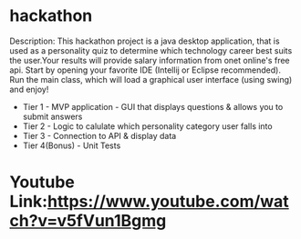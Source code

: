 # hackathon

Description: This hackathon project is a java desktop application, that is used as a personality quiz to determine which technology career best suits the user.Your results will provide salary information from onet online's free api.  Start by opening your favorite IDE (Intellij or Eclipse recommended). Run the main class, which will load a graphical user interface (using swing) and enjoy!

* Tier 1 - MVP application - GUI that displays questions & allows you to submit answers 
* Tier 2 - Logic to calulate which personality category user falls into  
* Tier 3 - Connection to API & display data 
* Tier 4(Bonus) - Unit Tests
# Youtube Link:https://www.youtube.com/watch?v=v5fVun1Bgmg









